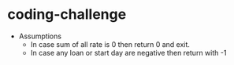 # coding-challenge

- Assumptions
   - In case sum of all rate is 0 then return 0 and exit.
   - In case any loan or start day are negative then return with -1
